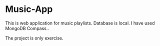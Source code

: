  # Music-App
This is web application for music playlists.
Database is local. I have used MongoDB Compass..

The project is only exercise.
